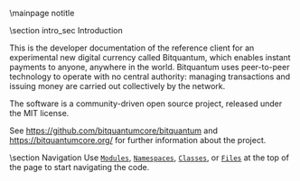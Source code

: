 \mainpage notitle

\section intro_sec Introduction

This is the developer documentation of the reference client for an experimental new digital currency called Bitquantum,
which enables instant payments to anyone, anywhere in the world. Bitquantum uses peer-to-peer technology to operate
with no central authority: managing transactions and issuing money are carried out collectively by the network.

The software is a community-driven open source project, released under the MIT license.

See https://github.com/bitquantumcore/bitquantum  and https://bitquantumcore.org/ for further information about the project.

\section Navigation
Use <a href="modules.html"><code>Modules</code></a>, <a href="namespaces.html"><code>Namespaces</code></a>, <a href="classes.html"><code>Classes</code></a>, or <a href="files.html"><code>Files</code></a> at the top of the page to start navigating the code.

